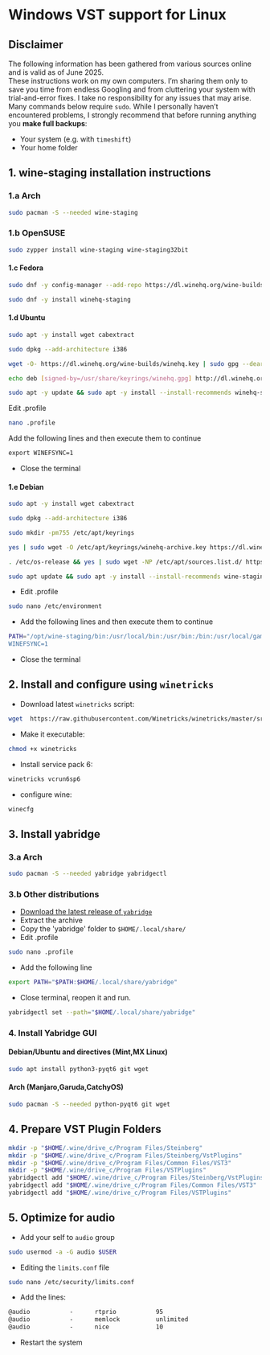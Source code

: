 # Windows VST support for Linux

## **Disclaimer**  

The following information has been gathered from various sources online and is valid as of June 2025.  
These instructions work on my own computers.
I’m sharing them only to save you time from endless Googling and from cluttering your system with trial-and-error fixes.
I take no responsibility for any issues that may arise. Many commands below require `sudo`. While I personally haven’t encountered problems, I strongly recommend that before running anything you **make full backups**:

- Your system (e.g. with `timeshift`)
- Your home folder

## 1. wine-staging installation instructions

### 1.a Arch

```sh
sudo pacman -S --needed wine-staging
```

### 1.b OpenSUSE

```sh
sudo zypper install wine-staging wine-staging32bit
```

#### 1.c Fedora

```sh
sudo dnf -y config-manager --add-repo https://dl.winehq.org/wine-builds/fedora/$(rpm -E %fedora)/winehq.repo
```

```sh
sudo dnf -y install winehq-staging
```

#### 1.d Ubuntu

```sh
sudo apt -y install wget cabextract
```

```sh
sudo dpkg --add-architecture i386
```

```sh
wget -O- https://dl.winehq.org/wine-builds/winehq.key | sudo gpg --dearmor | sudo tee /usr/share/keyrings/winehq.gpg
```

```sh
echo deb [signed-by=/usr/share/keyrings/winehq.gpg] http://dl.winehq.org/wine-builds/ubuntu/ $(lsb_release -cs) main | sudo tee /etc/apt/sources.list.d/winehq.list
```

```sh
sudo apt -y update && sudo apt -y install --install-recommends winehq-staging
```

Edit .profile

```sh
nano .profile
```

Add the following lines and then execute them to continue

```txt
export WINEFSYNC=1
```

- Close the terminal

#### 1.e Debian

```sh
sudo apt -y install wget cabextract
```

```sh
sudo dpkg --add-architecture i386
```

```sh
sudo mkdir -pm755 /etc/apt/keyrings
```

```sh
yes | sudo wget -O /etc/apt/keyrings/winehq-archive.key https://dl.winehq.org/wine-builds/winehq.key
```

```sh
. /etc/os-release && yes | sudo wget -NP /etc/apt/sources.list.d/ https://dl.winehq.org/wine-builds/debian/dists/$VERSION_CODENAME/winehq-$VERSION_CODENAME.sources
```

```sh
sudo apt update && sudo apt -y install --install-recommends wine-staging
```

- Edit .profile

```sh
sudo nano /etc/environment
```

- Add the following lines and then execute them to continue

```sh
PATH="/opt/wine-staging/bin:/usr/local/bin:/usr/bin:/bin:/usr/local/games:/usr/>
WINEFSYNC=1
```

- Close the terminal

## 2. Install and configure using `winetricks`

- Download latest `winetricks` script:

```sh
wget  https://raw.githubusercontent.com/Winetricks/winetricks/master/src/winetricks
```

- Make it executable:

```sh
chmod +x winetricks
```

- Install service pack 6:

```sh
winetricks vcrun6sp6
```

- configure wine:

```sh
winecfg
```

## 3. Install yabridge

### 3.a Arch

```sh
sudo pacman -S --needed yabridge yabridgectl
```

### 3.b Other distributions

- [Download the latest release of `yabridge`](https://github.com/robbert-vdh/yabridge/releases)
- Extract the archive
- Copy the 'yabridge' folder to `$HOME/.local/share/`
- Edit .profile

```sh
sudo nano .profile
```

- Add the following line

```sh
export PATH="$PATH:$HOME/.local/share/yabridge"
```

- Close terminal, reopen it and run.

```sh
yabridgectl set --path="$HOME/.local/share/yabridge"
```

### 4. Install Yabridge GUI

#### Debian/Ubuntu and directives (Mint,MX Linux)

```sh
sudo apt install python3-pyqt6 git wget

```

#### Arch (Manjaro,Garuda,CatchyOS)

```sh
sudo pacman -S --needed python-pyqt6 git wget
```

## 4. Prepare VST Plugin Folders

```sh
mkdir -p "$HOME/.wine/drive_c/Program Files/Steinberg"
mkdir -p "$HOME/.wine/drive_c/Program Files/Steinberg/VstPlugins"
mkdir -p "$HOME/.wine/drive_c/Program Files/Common Files/VST3"
mkdir -p "$HOME/.wine/drive_c/Program Files/VSTPlugins"
yabridgectl add "$HOME/.wine/drive_c/Program Files/Steinberg/VstPlugins"
yabridgectl add "$HOME/.wine/drive_c/Program Files/Common Files/VST3"
yabridgectl add "$HOME/.wine/drive_c/Program Files/VSTPlugins"
```

## 5. Optimize for audio

- Add your self to `audio` group

```sh
sudo usermod -a -G audio $USER
```

- Editing the `limits.conf` file

```sh
sudo nano /etc/security/limits.conf
```

- Add the lines:

```txt
@audio           -      rtprio           95
@audio           -      memlock          unlimited
@audio           -      nice             10
```

- Restart the system
